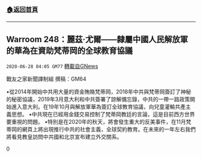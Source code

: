 ###  [:house:返回首頁](https://github.com/ourhimalayas/txt)
---

## Warroom 248：麗茲·尤爾——隸屬中國人民解放軍的華為在資助梵蒂岡的全球教育協議
`2020-06-28 04:05 GM77` [轉載自GNews](https://gnews.org/zh-hant/247964/)

戰友之家新聞譯制組
撰稿：GM64



•從2014年開始中共用大量的資金賄賂梵蒂岡，2018年中共與梵蒂岡簽訂了神秘的秘密協議，2019年3月意大利和中共簽署了諒解備忘錄，中共的一帶一路政策開始進入意大利。在19年10月與解放軍華為簽訂全球教育協議，向兒童灌輸共產主義思想。
•中共現在已經用金錢交易控制了梵蒂岡教廷的言論，這是目前西方世界要重視的問題。
•特別是在2020年的秋天，將會發生重大的反美事件，在11月梵蒂岡的網頁上將出現推行中共的社會主義，全球契約教育。在未來的一年左右我們將看見教皇訪問中共國和北京宣布建立外交關系。

0
